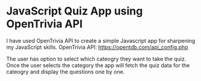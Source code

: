 # JavaScript Quiz App using OpenTrivia API

I have used OpenTrivia API to create a simple Javascript app for sharpening my JavaScript skills. 
OpenTrivia API: https://opentdb.com/api_config.php

The user has option to select which cateogry they want to take the quiz. Once the user selects the category the app will fetch the quiz data for the cateogry and display the questions one by one.

